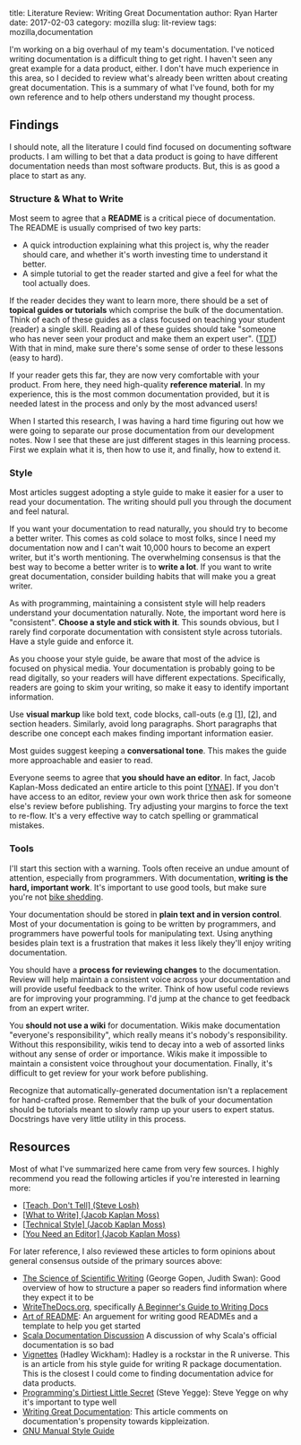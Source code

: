 title: Literature Review: Writing Great Documentation
author: Ryan Harter
date: 2017-02-03
category: mozilla
slug: lit-review
tags: mozilla,documentation

I'm working on a big overhaul of my team's documentation.
I've noticed writing documentation is a difficult thing to get right.
I haven't seen any great example for a data product, either.
I don't have much experience in this area,
so I decided to review what's already been written about creating great documentation.
This is a summary of what I've found, 
both for my own reference and to help others understand my thought process.

## Findings

I should note, all the literature I could find focused on documenting software products.
I am willing to bet that a data product is going to have different documentation needs than most software products.
But, this is as good a place to start as any.

### Structure & What to Write

Most seem to agree that a **README** is a critical piece of documentation.
The README is usually comprised of two key parts:
 
* A quick introduction explaining what this project is, why the reader should 
  care, and whether it's worth investing time to understand it better.
* A simple tutorial to get the reader started and give a feel for what the tool
  actually does.

If the reader decides they want to learn more,
there should be a set of **topical guides or tutorials** which comprise the bulk of the documentation.
Think of each of these guides as a class focused on teaching your student (reader) a single skill.
Reading all of these guides should take "someone who has never seen your product and make them an expert user". ([TDT][TDT])
With that in mind, make sure there's some sense of order to these lessons (easy to hard).

If your reader gets this far, they are now very comfortable with your product.
From here, they need high-quality **reference material**.
In my experience, this is the most common documentation provided,
but it is needed latest in the process and only by the most advanced users!

When I started this research, 
I was having a hard time figuring out how we were going to separate our 
prose documentation from our development notes.
Now I see that these are just different stages in this learning process.
First we explain what it is, then how to use it, and finally, how to extend it.

### Style

Most articles suggest adopting a style guide to make it easier for a user to read your documentation.
The writing should pull you through the document and feel natural.

If you want your documentation to read naturally, you should try to become a better writer.
This comes as cold solace to most folks, since I need my documentation now
and I can't wait 10,000 hours to become an expert writer, but it's worth mentioning.
The overwhelming consensus is that the best way to become a better writer is to **write a lot**.
If you want to write great documentation, consider building habits that will make you a great writer.

As with programming, maintaining a consistent style will help readers understand your documentation naturally.
Note, the important word here is "consistent".
**Choose a style and stick with it**.
This sounds obvious, but I rarely find corporate documentation with consistent style across tutorials.
Have a style guide and enforce it.

As you choose your style guide, be aware that most of the advice is focused on physical media.
Your documentation is probably going to be read digitally,
so your readers will have different expectations.
Specifically, readers are going to skim your writing, so make it easy to identify important information.

Use **visual markup** like bold text, code blocks, call-outs
(e.g [[1](http://www.methods.co.nz/asciidoc/chunked/ch16.html#X22)],
[[2](http://getbootstrap.com/components/#alerts[2])], and section headers.
Similarly, avoid long paragraphs.
Short paragraphs that describe one concept each makes finding important information easier.

Most guides suggest keeping a **conversational tone**.
This makes the guide more approachable and easier to read.

Everyone seems to agree that **you should have an editor**.
In fact, Jacob Kaplan-Moss dedicated an entire article to this point [[YNAE][JKM 3]].
If you don't have access to an editor,
review your own work thrice then ask for someone else's review before publishing.
Try adjusting your margins to force the text to re-flow.
It's a very effective way to catch spelling or grammatical mistakes.

### Tools

I'll start this section with a warning.
Tools often receive an undue amount of attention, especially from programmers.
With documentation, **writing is the hard, important work**.
It's important to use good tools, but make sure you're not 
[bike shedding](https://en.wikipedia.org/wiki/Law_of_triviality).

Your documentation should be stored in **plain text and in version control**.
Most of your documentation is going to be written by programmers, 
and programmers have powerful tools for manipulating text. 
Using anything besides plain text is a frustration that makes it less
likely they'll enjoy writing documentation.

<!--
// TODO: This should be expanded upon. Version control is hugely useful for
// figuring out who to contact if you have questions, identifying the health
// of the documentation, and attributing credit for the hard, thankless work
// of writing the documentation. Wiki's do a particularly horrible job of all
// of these things. 
-->

You should have a **process for reviewing changes** to the documentation.
Review will help maintain a consistent voice across your documentation 
and will provide useful feedback to the writer.
Think of how useful code reviews are for improving your programming.
I'd jump at the chance to get feedback from an expert writer.

You **should not use a wiki** for documentation.
Wikis make documentation "everyone's responsibility",
which really means it's nobody's responsibility.
Without this responsibility, wikis tend to decay into a web of assorted links without any sense of order or importance.
Wikis make it impossible to maintain a consistent voice throughout your documentation.
Finally, it's difficult to get review for your work before publishing.

Recognize that automatically-generated documentation isn't a replacement for hand-crafted prose.
Remember that the bulk of your documentation should be tutorials meant to slowly ramp up your users to expert status.
Docstrings have very little utility in this process.


## Resources

Most of what I've summarized here came from very few sources.
I highly recommend you read the following articles if you're interested in learning more:

* [[Teach, Don't Tell] (Steve Losh)][tdt]
* [[What to Write] (Jacob Kaplan Moss)][JKM 1]
* [[Technical Style] (Jacob Kaplan Moss)][JKM 2]
* [[You Need an Editor] (Jacob Kaplan Moss)][JKM 3]

[TDT]: http://stevelosh.com/blog/2013/09/teach-dont-tell/
[JKM 1]: https://jacobian.org/writing/what-to-write/
[JKM 2]: https://jacobian.org/writing/technical-style/
[JKM 3]: https://jacobian.org/writing/editors/

For later reference, I also reviewed these articles to form opinions about
general consensus outside of the primary sources above:

* [The Science of Scientific Writing](http://www.americanscientist.org/issues/id.877,y.0,no.,content.true,page.1,css.print/issue.aspx)
  (George Gopen, Judith Swan): Good overview of how to structure a paper so 
  readers find information where they expect it to be
* [WriteTheDocs.org](http://www.writethedocs.org/), specifically 
  [A Beginner's Guide to Writing Docs](http://www.writethedocs.org/guide/writing/beginners-guide-to-docs/)
* [Art of README](https://github.com/noffle/art-of-readme): An arguement for 
  writing good READMEs and a template to help you get started
* [Scala Documentation Discussion](https://groups.google.com/forum/#!topic/scala-internals/r2GnzCFc3TY)
  A discussion of why Scala's official documentation is so bad
* [Vignettes](http://r-pkgs.had.co.nz/vignettes.html) (Hadley Wickham): Hadley
  is a rockstar in the R universe. This is an article from his style guide for
  writing R package documentation. This is the closest I could come to finding
  documentation advice for data products.
* [Programming's Dirtiest Little Secret](http://steve-yegge.blogspot.com/2008/09/programmings-dirtiest-little-secret.html)
  (Steve Yegge): Steve Yegge on why it's important to type well
* [Writing Great Documentation](https://byrslf.co/writing-great-documentation-44d90367115a#.nenvaqeng):
  This article comments on documentation's propensity towards kippleization.
* [GNU Manual Style Guide](https://www.gnu.org/prep/standards/standards.html#GNU-Manuals)


